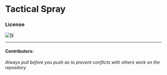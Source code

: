 # Tactical Spray

### License
[![N](https://www.bohemia.net/assets/img/licenses/APL-SA.png)](https://www.bohemia.net/community/licenses/arma-public-license-share-alike)

-----

#### Contributors:
*Always pull before you push as to prevent conflicts with others work on the repository*
